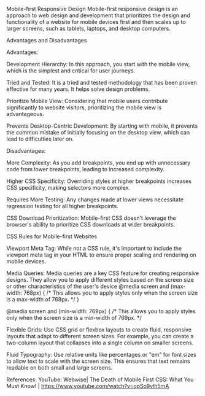 Mobile-first Responsive Design
Mobile-first responsive design is an approach to web design and development that prioritizes the design and functionality of a website for mobile devices first and then scales up to larger screens, such as tablets, laptops, and desktop computers.

Advantages and Disadvantages

Advantages:

Development Hierarchy:
In this approach, you start with the mobile view, which is the simplest and critical for user journeys.

Tried and Tested:
It is a tried and tested methodology that has been proven effective for many years. It helps solve design problems.

Prioritize Mobile View:
Considering that mobile users contribute significantly to website visitors, prioritizing the mobile view is advantageous.

Prevents Desktop-Centric Development:
By starting with mobile, it prevents the common mistake of initially focusing on the desktop view, which can lead to difficulties later on.

Disadvantages:

More Complexity:
As you add breakpoints, you end up with unnecessary code from lower breakpoints, leading to increased complexity.

Higher CSS Specificity:
Overriding styles at higher breakpoints increases CSS specificity, making selectors more complex.

Requires More Testing:
Any changes made at lower views necessitate regression testing for all higher breakpoints.

CSS Download Prioritization:
Mobile-first CSS doesn't leverage the browser's ability to prioritize CSS downloads at wider breakpoints.

CSS Rules for Mobile-first Websites

Viewport Meta Tag:
While not a CSS rule, it's important to include the viewport meta tag in your HTML to ensure proper scaling and rendering on mobile devices.
<meta name="viewport" content="width=device-width, initial-scale=1">

Media Queries:
Media queries are a key CSS feature for creating responsive designs. They allow you to apply different styles based on the screen size or other characteristics of the user's device
@media screen and (max-width: 768px) {
    /* This allows you to apply styles only when the screen size is a max-width of 768px. */
}

@media screen and (min-width: 769px) {
    /* This allows you to apply styles only when the screen size is a min-width of 769px. */

Flexible Grids:
Use CSS grid or flexbox layouts to create fluid, responsive layouts that adapt to different screen sizes. For example, you can create a two-column layout that collapses into a single column on smaller screens.

Fluid Typography:
Use relative units like percentages or "em" for font sizes to allow text to scale with the screen size. This ensures that text remains readable on both small and large screens.

References:
YouTube: Webwise| The Death of Mobile First CSS: What You Must Know! | https://www.youtube.com/watch?v=opSo9vlh5mA

